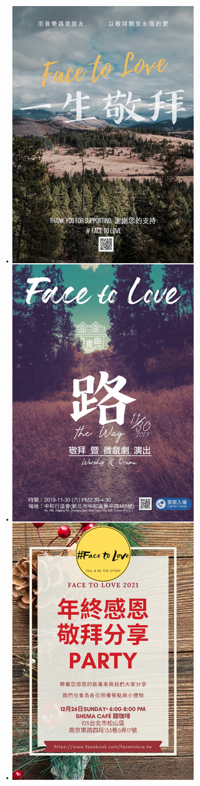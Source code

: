 <!---
如欲新增新的活動訊息, 參照下列三個步驟:

1. 製作圖檔
  1.1 將海報圖檔改成這個尺寸: 1024 × 1449, 72dpi
  1.2 將圖檔上傳至 tinypng.com 縮小並下載
  1.3 將壓縮好的圖檔上傳至 /events. 名稱建議活動日期方便管理, 例如 2025-05-02.jpg

2. 以此格式新增條目在下:

- [![圖片說明](./events/圖檔.jpg)](連結)

--->

- [![一生敬拜](./events/2019-02-16.jpg)](https://www.facebook.com/media/set/?set=a.2308825219127898&type=3&locale=zh_TW)
- [![路](./events/2019-11-30.jpg)](https://www.facebook.com/media/set/?set=a.3135359323141146&type=3&locale=zh_TW)
- [![年終感恩聚](./events/2021-12-26.jpg)](https://www.facebook.com/share/p/14fJLJTbEj/)
